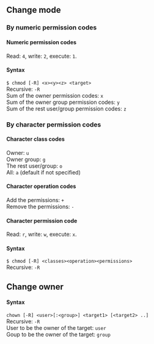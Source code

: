 ## Change mode
### By numeric permission codes
#### Numeric permission codes
Read: `4`, write: `2`, execute: `1`.

#### Syntax
`$ chmod [-R] <x><y><z> <target>`</br>
Recursive: `-R`</br>
Sum of the owner permission codes: `x`</br>
Sum of the owner group permission codes: `y`</br>
Sum of the rest user/group permission codes: `z`</br>

### By character permission codes
#### Character class codes
Owner: `u`</br>
Owner group: `g`</br>
The rest user/group: `o`</br>
All: `a` (default if not specified)</br>

#### Character operation codes
Add the permissions: `+`</br>
Remove the permissions: `-`</br>

#### Character permission code
Read: `r`, write: `w`, execute: `x`.</br>

#### Syntax
`$ chmod [-R] <classes><operation><permissions>`</br>
Recursive: `-R`</br>

## Change owner
#### Syntax
`chown [-R] <user>[:<group>] <target1> [<target2> ..]`</br>
Recursive: `-R`</br>
User to be the owner of the target: `user`</br>
Goup to be the owner of the target: `group`</br>
